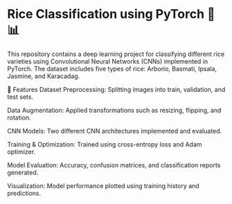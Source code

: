 # Rice Classification using PyTorch 🌾📊
This repository contains a deep learning project for classifying different rice varieties using Convolutional Neural Networks (CNNs) implemented in PyTorch. The dataset includes five types of rice: Arborio, Basmati, Ipsala, Jasmine, and Karacadag.


🚀 Features
Dataset Preprocessing: Splitting images into train, validation, and test sets.

Data Augmentation: Applied transformations such as resizing, flipping, and rotation.

CNN Models: Two different CNN architectures implemented and evaluated.

Training & Optimization: Trained using cross-entropy loss and Adam optimizer.

Model Evaluation: Accuracy, confusion matrices, and classification reports generated.

Visualization: Model performance plotted using training history and predictions.
